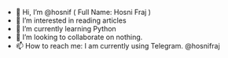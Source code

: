 - 👋 Hi, I’m @hosnif ( Full Name: Hosni Fraj )
- 👀 I’m interested in reading articles 
- 🌱 I’m currently learning Python
- 💞️ I’m looking to collaborate on nothing.
- 📫 How to reach me: I am currently using Telegram. @hosnifraj

<!---
hosnif/hosnif is a ✨ special ✨ repository because its `README.md` (this file) appears on your GitHub profile.
You can click the Preview link to take a look at your changes.
--->
